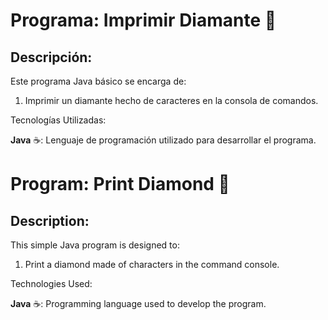 # Programa: Imprimir Diamante :large_blue_diamond:

## Descripción:

Este programa Java básico se encarga de:

1. Imprimir un diamante hecho de caracteres en la consola de comandos.

Tecnologías Utilizadas:

**Java** :coffee:: Lenguaje de programación utilizado para desarrollar el programa.

#

# Program: Print Diamond :large_blue_diamond:

## Description:

This simple Java program is designed to:

1. Print a diamond made of characters in the command console.

Technologies Used:

**Java** :coffee:: Programming language used to develop the program.
